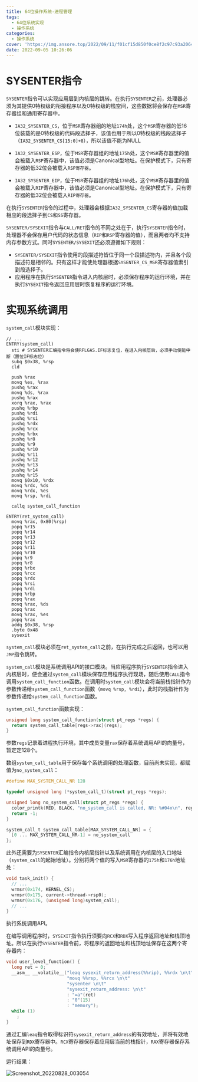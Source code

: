 ```yaml
---
title: 64位操作系统-进程管理
tags:
  - 64位系统实现
  - 操作系统
categories:
  - 操作系统
cover: 'https://img.ansore.top/2022/09/11/f01cf15d850f0ce8f2c97c93a206411c8d3bf927.png'
date: 2022-09-05 10:26:06
---
```


# SYSENTER指令

`SYSENTER`指令可以实现应用层到内核层的跳转。在执行`SYSENTER`之前，处理器必须为其提供0特权级的衔接程序以及0特权级的栈空间，这些数据将会保存在`MSR`寄存器组和通用寄存器中。

- `IA32_SYSENTER_CS`，位于`MSR`寄存器组的地址`174h`处，这个`MSR`寄存器的低16位装载的是0特权级的代码段选择子，该值也用于所以0特权级的栈段选择子（`IA32_SYSENTER_CS[15:0]+8`），所以该值不能为NULL
- `IA32_SYSENTER_ESP`，位于`MSR`寄存器组的地址`175h`处，这个`MSR`寄存器里的值会被载入`RSP`寄存器中，该值必须是Canonical型地址。在保护模式下，只有寄存器的低32位会被载入`RSP寄存器`。

- `IA32_SYSENTER_EIP`，位于`MSR`寄存器组的地址`176h`处，这个`MSR`寄存器里的值会被载入`RIP`寄存器中，该值必须是Canonical型地址。在保护模式下，只有寄存器的低32位会被载入`RIP寄存器`。

在执行`SYSENTER`指令的过程中，处理器会根据`IA32_SYSENTER_CS`寄存器的值加载相应的段选择子到`CS`和`SS`寄存器。

`SYSENTER/SYSEXIT`指令与`CALL/RET`指令的不同之处在于，执行`SYSENTER`指令时，处理器不会保存用户代码的状态信息（`RIP`和`RSP`寄存器的值），而且两者均不支持内存参数方式。同时`SYSENTER/SYSEXIT`还必须遵循如下规则：

- `SYSENTER/SYSEXIT`指令使用的段描述符皆位于同一个段描述符内，并且各个段描述符是相邻的。只有这样才能使处理器根据`SYSENTER_CS_MSR`寄存器值索引到段选择子。
- 应用程序在执行`SYSENTER`指令进入内核层时，必须保存程序的运行环境，并在执行`SYSEXIT`指令返回应用层时恢复程序的运行环境。

# 实现系统调用

`system_call`模块实现：

```assembly
// ...
ENTRY(system_call)
  sti # SYSENTER汇编指令将会使RFLGAS.IF标志复位，在进入内核层后，必须手动使能中断（置位IF标志位）
  subq $0x38, %rsp
  cld
  
  push %rax
  movq %es, %rax
  pushq %rax
  movq %ds, %rax
  pushq %rax
  xorq %rax, %rax
  pushq %rbp
  pushq %rdi
  pushq %rsi
  pushq %rdx
  pushq %rcx
  pushq %rbx
  pushq %r8
  pushq %r9
  pushq %r10
  pushq %r11
  pushq %r12
  pushq %r13
  pushq %r14
  pushq %r15
  movq $0x10, %rdx
  movq %rdx, %ds
  movq %rdx, %es
  movq %rsp, %rdi

  callq system_call_function

ENTRY(ret_system_call)
  movq %rax, 0x80(%rsp)
  popq %r15
  popq %r14
  popq %r13
  popq %r12
  popq %r11
  popq %r10
  popq %r9
  popq %r8
  popq %rbx
  popq %rcx
  popq %rdx
  popq %rsi
  popq %rdi
  popq %rbp
  popq %rax
  movq %rax, %ds
  popq %rax
  movq %rax, %es
  popq %rax
  addq $0x38, %rsp
  .byte 0x48
  sysexit
```

`system_call`模块必须在`ret_system_call`之前，在执行完成之后返回，也可以用`JMP`指令跳转。

`system_call`模块是系统调用API的接口模块。当应用程序执行`SYSENTER`指令进入内核层时，便会通过`system_call`模块保存应用程序执行现场，随后使用`CALL`指令调用`system_call_function`函数。在调用时`system_call`模块会将当前栈指针作为参数传递给`system_call_function`函数（`movq %rsp, %rdi`），此时的栈指针作为参数传递给`system_call_function`函数。

`system_call_function`函数实现：

```c
unsigned long system_call_function(struct pt_regs *regs) {
  return system_call_table[regs->rax](regs);
}
```

参数`regs`记录着进程执行环境，其中成员变量`rax`保存着系统调用API的向量号，暂定定128个。

数组`system_call_table`用于保存每个系统调用的处理函数，目前尚未实现，都赋值为`no_system_call`：

```c
#define MAX_SYSTEM_CALL_NR 128

typedef unsigned long (*system_call_t)(struct pt_regs *regs);

unsigned long no_system_call(struct pt_regs *regs) {
  color_printk(RED, BLACK, "no_system_call is called, NR: %#04x\n", regs->rax);
  return -1;
}

system_call_t system_call_table[MAX_SYSTEM_CALL_NR] = {
  [0 ... MAX_SYSTEM_CALL_NR-1] = no_system_call
};
```

此外还需要为`SYSENTER`汇编指令内核层指针以及系统调用在内核层的入口地址（`system_call`的起始地址）。分别将两个值的写入`MSR`寄存器的`175h`和`176h`地址处：

```c
void task_init() {
  // ...
  wrmsr(0x174, KERNEL_CS);
  wrmsr(0x175, current->thread->rsp0);
  wrmsr(0x176, (unsigned long)system_call);
  // ...
}
```

执行系统调用API。

在编写调用程序时，`SYSEXIT`指令执行须要向`RCX`和`RDX`写入程序返回地址和栈顶地址。所以在执行`SYSENTER`指令前，将程序的返回地址和栈顶地址保存在这两个寄存器内：

```c
void user_level_function() {
  long ret = 0;
  __asm__ __volatile__("leaq sysexit_return_address(%%rip), %%rdx \n\t"
                       "movq %%rsp, %%rcx \n\t"
                       "sysenter \n\t"
                       "sysexit_return_address: \n\t"
                       : "=a"(ret)
                       : "0"(15)
                       : "memory");
  while (1)
    ;
}
```

通过汇编`leaq`指令取得标识符`sysexit_return_address`的有效地址，并将有效地址保存到`RDX`寄存器中。`RCX`寄存器保存着应用层当前的栈指针，`RAX`寄存器保存系统调用API的向量号。

运行结果：

![Screenshot_20220828_003054](https://img.ansore.top/2022/08/28/62648c8e01dbf948fe3e6c6144461fdc.png)
